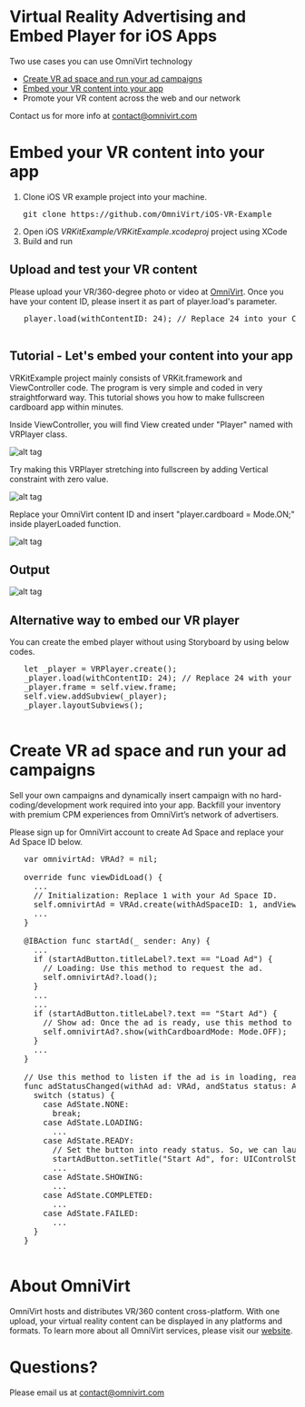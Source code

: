 # Virtual Reality Advertising and Embed Player for iOS Apps

Two use cases you can use OmniVirt technology
* [Create VR ad space and run your ad campaigns](#adspace)
* [Embed your VR content into your app](#embedplayer)
* Promote your VR content across the web and our network

Contact us for more info at [contact@omnivirt.com](mailto:contact@omnivirt.com)

# Embed your VR content into your app

1. Clone iOS VR example project into your machine. 
   <pre>
   git clone https://github.com/OmniVirt/iOS-VR-Example
   </pre>
2. Open iOS *VRKitExample/VRKitExample.xcodeproj* project using XCode
3. Build and run

## Upload and test your VR content

Please upload your VR/360-degree photo or video at [OmniVirt](https://www.omnivirt.com/).
Once you have your content ID, please insert it as part of player.load's parameter.

   <pre>
   player.load(withContentID: 24); // Replace 24 into your Content ID.
   </pre>
## Tutorial - Let's embed your content into your app

VRKitExample project mainly consists of VRKit.framework and ViewController code.
The program is very simple and coded in very straightforward way.
This tutorial shows you how to make fullscreen cardboard app within minutes.

Inside ViewController, you will find View created under "Player" named with VRPlayer class.

![alt tag](https://s3.amazonaws.com/adsoptimal-3dx-assets/manual_upload/wiki/step+1+-+Check+VRPlayer+View.png)

Try making this VRPlayer stretching into fullscreen by adding Vertical constraint with zero value.

![alt tag](https://s3.amazonaws.com/adsoptimal-3dx-assets/manual_upload/wiki/step+2+-+Make+Player+fullscreen.png)

Replace your OmniVirt content ID and insert "player.cardboard = Mode.ON;" inside playerLoaded function.

![alt tag](https://s3.amazonaws.com/adsoptimal-3dx-assets/manual_upload/wiki/step+3+-+Turn+cardboard+mode+on.png)

## Output

![alt tag](https://s3.amazonaws.com/adsoptimal-3dx-assets/manual_upload/wiki/cardboard+output.png)

## Alternative way to embed our VR player

You can create the embed player without using Storyboard by using below codes.

   <pre>
   let _player = VRPlayer.create();
   _player.load(withContentID: 24); // Replace 24 with your Content ID
   _player.frame = self.view.frame;
   self.view.addSubview(_player);
   _player.layoutSubviews();
   </pre>

# Create VR ad space and run your ad campaigns

   Sell your own campaigns and dynamically insert campaign with no hard-coding/development work required into your app.
   Backfill your inventory with premium CPM experiences from OmniVirt’s network of advertisers.

   Please sign up for OmniVirt account to create Ad Space and replace your Ad Space ID below.

   <pre>
   var omnivirtAd: VRAd? = nil;

   override func viewDidLoad() {
     ...
     // Initialization: Replace 1 with your Ad Space ID.
     self.omnivirtAd = VRAd.create(withAdSpaceID: 1, andViewController: self, andListener: self);
     ...
   }

   @IBAction func startAd(_ sender: Any) {
     ...
     if (startAdButton.titleLabel?.text == "Load Ad") {
       // Loading: Use this method to request the ad.
       self.omnivirtAd?.load();
     }
     ...
     ...
     if (startAdButton.titleLabel?.text == "Start Ad") {
       // Show ad: Once the ad is ready, use this method to display it.
       self.omnivirtAd?.show(withCardboardMode: Mode.OFF);
     }
     ...
   }

   // Use this method to listen if the ad is in loading, ready, showing, completed, or failed status.
   func adStatusChanged(withAd ad: VRAd, andStatus status: AdState) {
     switch (status) {
       case AdState.NONE:
         break;
       case AdState.LOADING:
         ...
       case AdState.READY:
         // Set the button into ready status. So, we can launch the ad space.
         startAdButton.setTitle("Start Ad", for: UIControlState.normal);
         ...
       case AdState.SHOWING:
         ...
       case AdState.COMPLETED:
         ...
       case AdState.FAILED:
         ...
     }
   }
   </pre>

# About OmniVirt

OmniVirt hosts and distributes VR/360 content cross-platform.
With one upload, your virtual reality content can be displayed in any platforms and formats.
To learn more about all OmniVirt services, please visit our [website](https://www.omnivirt.com).

# Questions?

Please email us at [contact@omnivirt.com](mailto:contact@omnivirt.com)
